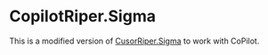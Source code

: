 # CopilotRiper.Sigma
This is a modified version of [CusorRiper.Sigma](https://github.com/johnpeterman72/CursorRIPER.sigma) to work with CoPilot.
